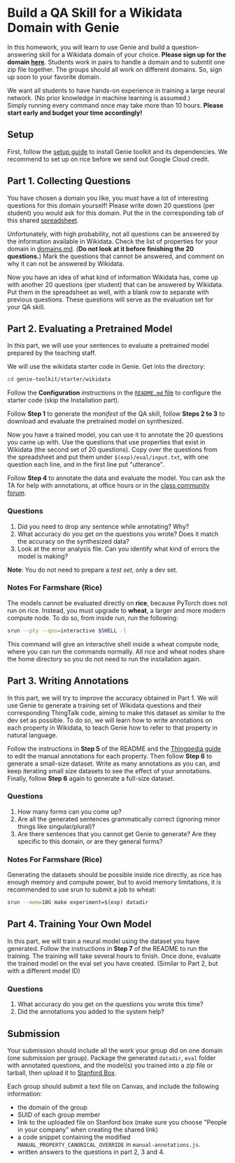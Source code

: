 # Build a QA Skill for a Wikidata Domain with Genie

In this homework, you will learn to use Genie and build a question-answering skill for a Wikidata domain of your choice. 
**Please sign up for the domain [here](https://docs.google.com/spreadsheets/d/1iibWKklrBbH6JD7vJfaMHyMbsipxHrFw6OlCoORdkhI/edit#gid=0?usp=sharing)**. 
Students work in pairs to handle a domain and to submtit one zip file together. The groups should all work on different domains. So, sign up soon to your favorite domain.

We want all students to have hands-on experience in training a large neural network.  (No prior knowledge in machine learning is assumed.)  
Simply running every command once may take more than 10 hours.
**Please start early and budget your time accordingly!**

## Setup

First, follow the [setup guide](./setup-guide.md) to install Genie toolkit and its dependencies. 
We recommend to set up on rice before we send out Google Cloud credit.

## Part 1. Collecting Questions
You have chosen a domain you like, you must have a lot of interesting questions for this domain yourself! 
Please write down 20 questions (per student) you would ask for this domain. Put the in the corresponding tab
of this shared [spreadsheet](https://docs.google.com/spreadsheets/d/1PtCa3jnGEeUE-pnN2rK51T9VtQDMEyKWlvwCkyQrqqA/edit?usp=sharing).

Unfortunately, with high probability, not all questions can be answered by the information 
available in Wikidata. Check the list of properties for your domain in [domains.md](./domains.md). 
(**Do not look at it before finishing the 20 questions.**)
Mark the questions that cannot be answered, and comment on why it can not be answered by Wikidata.

Now you have an idea of what kind of information Wikidata has, come up with another 20 questions (per student) 
that can be answered by Wikidata. Put them in the spreadsheet as well, with a blank row to separate with 
previous questions. These questions will serve as the evaluation set for your QA skill.

## Part 2. Evaluating a Pretrained Model
In this part, we will use your sentences to evaluate a pretrained model prepared by the teaching staff.

We will use the wikidata starter code in Genie. Get into the directory:
```bash
cd genie-toolkit/starter/wikidata
```

Follow the **Configuration** instructions in the [`README.md` file](https://github.com/stanford-oval/genie-toolkit/blob/wip/wikidata-single-turn/starter/wikidata/README.md)
to configure the starter code (skip the Installation part).

Follow **Step 1** to generate the _manifest_ of the QA skill, follow **Steps 2 to 3** to download and evaluate the pretrained model on synthesized.

Now you have a trained model, you can use it to annotate the 20 questions you came up with. 
Use the questions that use properties that exist in Wikidata (the second set of 20 questions).
Copy over the questions from the spreadsheet and put them under `$(exp)/eval/input.txt`, 
with one question each line, and in the first line put "utterance".

Follow **Step 4** to annotate the data and evaluate the model. You can ask the TA for help with annotations, at office hours or in the [class community forum](https://community.almond.stanford.edu/c/cs294sw-aut2020/14).

### Questions
1. Did you need to drop any sentence while annotating? Why?
2. What accuracy do you get on the questions you wrote? Does it match the accuracy on the synthesized data?
3. Look at the error analysis file. Can you identify what kind of errors the model is making?

**Note**: You do not need to prepare a _test set_, only a dev set.

### Notes For Farmshare (Rice)
The models cannot be evaluated directly on **rice**, because PyTorch does not run on rice.
Instead, you must upgrade to **wheat**, a larger and more modern compute node. To do so, from inside run, run the following:
```bash
srun --pty --qos=interactive $SHELL -l
```

This command will give an interactive shell inside a wheat compute node, where you
can run the commands normally. All rice and wheat nodes share the home directory
so you do not need to run the installation again.

## Part 3. Writing Annotations
In this part, we will try to improve the accuracy obtained in Part 1. We will use Genie to generate a training set of Wikidata questions and their corresponding ThingTalk code, aiming to make this dataset as similar to the dev set as possible.
To do so, we will learn how to write annotations on each property in Wikidata, to teach Genie how to refer to that property in natural language.

Follow the instructions in **Step 5** of the README and the [Thingpedia guide](https://wiki.almond.stanford.edu/thingpedia/guide/natural-language) to edit the manual annotations for each property.
Then follow **Step 6** to generate a small-size dataset.
Write as many annotations as you can, and keep iterating small size datasets to see the effect of your annotations.
Finally, follow **Step 6** again to generate a full-size dataset.

### Questions
1. How many forms can you come up?
2. Are all the generated sentences grammatically correct (ignoring minor things like singular/plural)?
3. Are there sentences that you cannot get Genie to generate? Are they specific to this domain, or are they general forms?

### Notes For Farmshare (Rice)
Generating the datasets should be possible inside rice directly, as rice has enough
memory and compute power, but to avoid memory limitations, it is recommended to
use srun to submit a job to wheat:

```bash
srun --mem=18G make experiment=$(exp) datadir
```

## Part 4. Training Your Own Model 
In this part, we will train a neural model using the dataset you have generated. 
Follow the instructions in **Step 7** of the README to run the training. 
The training will take several hours to finish. Once done, evaluate the trained model on the eval set you have created. 
(Similar to Part 2, but with a different model ID)

### Questions
1. What accuracy do you get on the questions you wrote this time? 
2. Did the annotations you added to the system help? 

## Submission
Your submission should include all the work your group did on one domain (one submission per group). 
Package the generated `datadir`, `eval` folder with annotated questions, and the model(s) you trained into a zip file or tarball, 
then upload it to [Stanford Box](https://stanford.account.box.com/login). 

Each group should submit a text file on Canvas, and include the following information:
- the domain of the group
- SUID of each group member
- link to the uploaded file on Stanford box (make sure you choose "People in your company" when creating the shared link)
- a code snippet containing the modified `MANUAL_PROPERTY_CANONICAL_OVERRIDE` in `manual-annotations.js`.
- written answers to the questions in part 2, 3 and 4.
